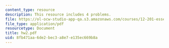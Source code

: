 ```yaml
---
content_type: resource
description: This resource includes 4 problems.
file: https://ol-ocw-studio-app-qa.s3.amazonaws.com/courses/12-201-essentials-of-geophysics-fall-2004/8fb471aa6de2bec3a8e7e135ec669b8a_hw2.pdf
file_type: application/pdf
resourcetype: Document
title: hw2.pdf
uid: 8fb471aa-6de2-bec3-a8e7-e135ec669b8a
---
```

